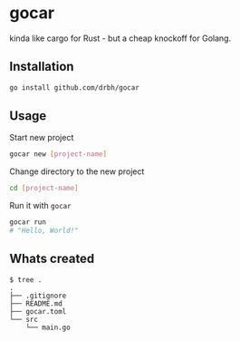 # gocar

kinda like cargo for Rust - but a cheap knockoff for Golang. 

## Installation

```bash
go install github.com/drbh/gocar
```


## Usage

Start new project  
```bash
gocar new [project-name]
```

Change directory to the new project  
```bash
cd [project-name]
```

Run it with `gocar`  
```bash
gocar run
# "Hello, World!"
```


## Whats created

```
$ tree .
.
├── .gitignore
├── README.md
├── gocar.toml
└── src
    └── main.go
```

